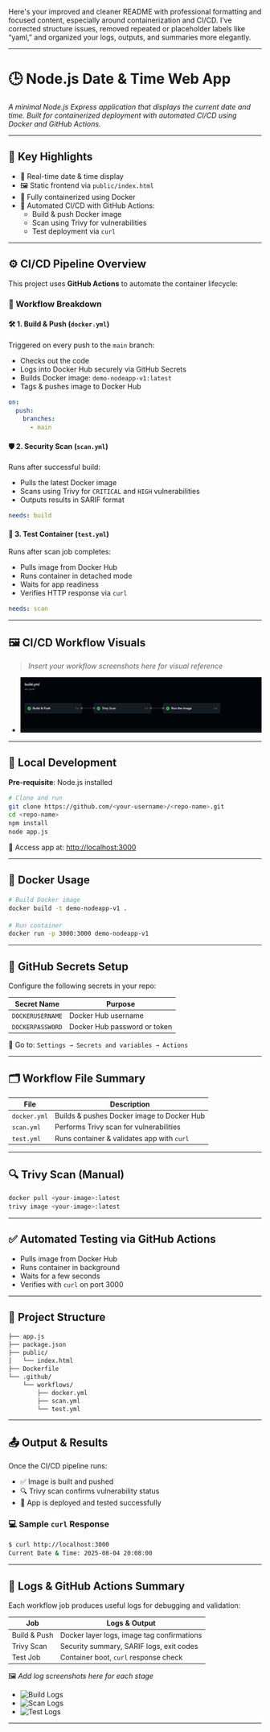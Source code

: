 Here's your improved and cleaner README with professional formatting and focused content, especially around containerization and CI/CD. I’ve corrected structure issues, removed repeated or placeholder labels like “yaml,” and organized your logs, outputs, and summaries more elegantly.

---

# 🕒 Node.js Date & Time Web App

*A minimal Node.js Express application that displays the current date and time. Built for containerized deployment with automated CI/CD using Docker and GitHub Actions.*

---

## 🌟 Key Highlights

- 📅 Real-time date & time display  
- 🖼️ Static frontend via `public/index.html`  
- 🐳 Fully containerized using Docker  
- 🔄 Automated CI/CD with GitHub Actions:
  - Build & push Docker image  
  - Scan using Trivy for vulnerabilities  
  - Test deployment via `curl`  

---

## ⚙️ CI/CD Pipeline Overview

This project uses **GitHub Actions** to automate the container lifecycle:

### 🔄 Workflow Breakdown

#### 🛠️ 1. Build & Push (`docker.yml`)
Triggered on every push to the `main` branch:

- Checks out the code  
- Logs into Docker Hub securely via GitHub Secrets  
- Builds Docker image: `demo-nodeapp-v1:latest`  
- Tags & pushes image to Docker Hub  

```yaml
on:
  push:
    branches:
      - main
```

#### 🛡️ 2. Security Scan (`scan.yml`)
Runs after successful build:

- Pulls the latest Docker image  
- Scans using Trivy for `CRITICAL` and `HIGH` vulnerabilities  
- Outputs results in SARIF format  

```yaml
needs: build
```

#### 🧪 3. Test Container (`test.yml`)
Runs after scan job completes:

- Pulls image from Docker Hub  
- Runs container in detached mode  
- Waits for app readiness  
- Verifies HTTP response via `curl`  

```yaml
needs: scan
```

---

## 🖼️ CI/CD Workflow Visuals

> _Insert your workflow screenshots here for visual reference_

- ![CI/CD Flow](screenshots/cicd.png)

---

## 🚀 Local Development

**Pre-requisite**: Node.js installed

```bash
# Clone and run
git clone https://github.com/<your-username>/<repo-name>.git
cd <repo-name>
npm install
node app.js
```

🔗 Access app at: [http://localhost:3000](http://localhost:3000)

---

## 🐳 Docker Usage

```bash
# Build Docker image
docker build -t demo-nodeapp-v1 .

# Run container
docker run -p 3000:3000 demo-nodeapp-v1
```

---

## 🔐 GitHub Secrets Setup

Configure the following secrets in your repo:

| Secret Name      | Purpose                        |
|------------------|--------------------------------|
| `DOCKERUSERNAME` | Docker Hub username            |
| `DOCKERPASSWORD` | Docker Hub password or token   |

📍 Go to: `Settings → Secrets and variables → Actions`

---

## 🗂️ Workflow File Summary

| File            | Description                                      |
|------------------|--------------------------------------------------|
| `docker.yml`     | Builds & pushes Docker image to Docker Hub       |
| `scan.yml`       | Performs Trivy scan for vulnerabilities           |
| `test.yml`       | Runs container & validates app with `curl`       |

---

## 🔍 Trivy Scan (Manual)

```bash
docker pull <your-image>:latest
trivy image <your-image>:latest
```

---

## ✅ Automated Testing via GitHub Actions

- Pulls image from Docker Hub  
- Runs container in background  
- Waits for a few seconds  
- Verifies with `curl` on port 3000  

---

## 📁 Project Structure

```plaintext
├── app.js
├── package.json
├── public/
│   └── index.html
├── Dockerfile
└── .github/
    └── workflows/
        ├── docker.yml
        ├── scan.yml
        └── test.yml
```

---

## 📤 Output & Results

Once the CI/CD pipeline runs:

- ✅ Image is built and pushed  
- 🔍 Trivy scan confirms vulnerability status  
- 🚀 App is deployed and tested successfully  

### 💻 Sample `curl` Response

```bash
$ curl http://localhost:3000
Current Date & Time: 2025-08-04 20:08:00
```

---

## 📜 Logs & GitHub Actions Summary

Each workflow job produces useful logs for debugging and validation:

| Job           | Logs & Output                            |
|---------------|-------------------------------------------|
| Build & Push  | Docker layer logs, image tag confirmations |
| Trivy Scan    | Security summary, SARIF logs, exit codes  |
| Test Job      | Container boot, `curl` response check     |

🖼️ _Add log screenshots here for each stage_

- ![Build Logs](screenshots/logs-build.png)
- ![Scan Logs](screenshots/logs-scan.png)
- ![Test Logs](screenshots/logs-test.png)

---
